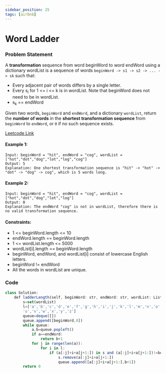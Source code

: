 ```yaml
---
sidebar_position: 25
tags: [airbnb]
---
```


# Word Ladder

### Problem Statement

A **transformation** sequence from word beginWord to word endWord using a dictionary wordList is a sequence of words `beginWord -> s1 -> s2 -> ... -> sk` such that:

- Every adjacent pair of words differs by a single letter.
- Every s<sub>i</sub> for 1 <= i <= k is in wordList. Note that beginWord does not need to be in wordList.
- s<sub>k</sub> == endWord

Given two words, `beginWord` and `endWord`, and a dictionary `wordList`, return the **number of words** in the **shortest transformation sequence** from `beginWord` to `endWord`, or `0` if no such sequence exists.

[Leetcode Link](https://leetcode.com/problems/word-ladder/)

#### Example 1:

```
Input: beginWord = "hit", endWord = "cog", wordList = ["hot","dot","dog","lot","log","cog"]
Output: 5
Explanation: One shortest transformation sequence is "hit" -> "hot" -> "dot" -> "dog" -> cog", which is 5 words long.
```

#### Example 2:

```
Input: beginWord = "hit", endWord = "cog", wordList = ["hot","dot","dog","lot","log"]
Output: 0
Explanation: The endWord "cog" is not in wordList, therefore there is no valid transformation sequence.
```

#### Constraints:

- 1 <= beginWord.length <= 10
- endWord.length == beginWord.length
- 1 <= wordList.length <= 5000
- wordList[i].length == beginWord.length
- beginWord, endWord, and wordList[i] consist of lowercase English letters.
- beginWord != endWord
- All the words in wordList are unique.

### Code

```jsx title="Python"
class Solution:
    def ladderLength(self, beginWord: str, endWord: str, wordList: List[str]) -> int:
        s=set(wordList)
        l=['a','b','c','d','e','f','g','h','i','j','k','l','m','n','o','p','q','r','s','t',
        'u','v','w','x','y','z']
        queue=deque([])
        queue.append([beginWord,0])
        while queue:
            a,b=queue.popleft()
            if a==endWord:
                return b+1
            for j in range(len(a)):
                for i in l:
                    if (a[:j]+i+a[j+1:]) in s and (a[:j]+i+a[j+1:])!=beginWord:
                        s.remove(a[:j]+i+a[j+1:])
                        queue.append([a[:j]+i+a[j+1:],b+1])
        return 0
        
```
